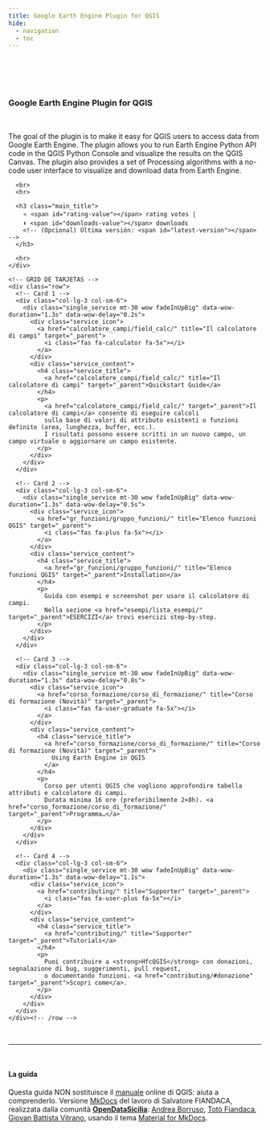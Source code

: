 ```yaml
---
title: Google Earth Engine Plugin for QGIS
hide:
  - navigation
  - toc
---
```


<style>
.md-search-result .md-typeset h1 {display:block!important; padding-top:0.65rem;}
.md-typeset .md-content__button {display:none!important;}
.md-footer__inner {display:none!important;}
.md-typeset h1, .md-typeset h2 {display:none;}
.md-typeset h5 {text-transform:none!important; color:#212529!important;}
.md-typeset h3 {font-weight:bold!important; color:#212529!important;}
</style>

<!-- CSS propios y fuentes (sug.: pásalos a extra_css en mkdocs.yml) -->
<link rel="stylesheet" href="stylesheets/qgis-plugin-earth-engine-home.css">
<link rel="stylesheet" href="https://maxcdn.bootstrapcdn.com/font-awesome/4.7.0/css/font-awesome.min.css">
<link href="https://cdnjs.cloudflare.com/ajax/libs/font-awesome/5.15.3/css/all.min.css" rel="stylesheet" type="text/css"/>

<!-- Masthead -->
<header class="masthead">
  <div class="container"></div>
</header>

<br>

<!-- SERVICES -->
<section class="page-section" id="services">
  <div class="container">
    <div class="text-center">
      <h3 class="main_title">Google Earth Engine Plugin for QGIS</h3>
      <br>
      <p class="sub_title">
        The goal of the plugin is to make it easy for QGIS users to access data from Google Earth Engine.
        The plugin allows you to run Earth Engine Python API code in the QGIS Python Console and visualize
        the results on the QGIS Canvas. The plugin also provides a set of Processing algorithms with a
        no-code user interface to visualize and download data from Earth Engine.
      </p>

      <br>
      <hr>

      <h3 class="main_title">
        ⭐ <span id="rating-value"></span> rating votes |
        ⬇️ <span id="downloads-value"></span> downloads
        <!-- (Opcional) Última versión: <span id="latest-version"></span> -->
      </h3>

      <hr>
    </div>

    <!-- GRID DE TARJETAS -->
    <div class="row">
      <!-- Card 1 -->
      <div class="col-lg-3 col-sm-6">
        <div class="single_service mt-30 wow fadeInUpBig" data-wow-duration="1.3s" data-wow-delay="0.2s">
          <div class="service_icon">
            <a href="calcolatore_campi/field_calc/" title="Il calcolatore di campi" target="_parent">
              <i class="fas fa-calculator fa-5x"></i>
            </a>
          </div>
          <div class="service_content">
            <h4 class="service_title">
              <a href="calcolatore_campi/field_calc/" title="Il calcolatore di campi" target="_parent">Quickstart Guide</a>
            </h4>
            <p>
              <a href="calcolatore_campi/field_calc/" target="_parent">Il calcolatore di campi</a> consente di eseguire calcoli
              sulla base di valori di attributo esistenti o funzioni definite (area, lunghezza, buffer, ecc.).
              I risultati possono essere scritti in un nuovo campo, un campo virtuale o aggiornare un campo esistente.
            </p>
          </div>
        </div>
      </div>

      <!-- Card 2 -->
      <div class="col-lg-3 col-sm-6">
        <div class="single_service mt-30 wow fadeInUpBig" data-wow-duration="1.3s" data-wow-delay="0.5s">
          <div class="service_icon">
            <a href="gr_funzioni/gruppo_funzioni/" title="Elenco funzioni QGIS" target="_parent">
              <i class="fas fa-plus fa-5x"></i>
            </a>
          </div>
          <div class="service_content">
            <h4 class="service_title">
              <a href="gr_funzioni/gruppo_funzioni/" title="Elenco funzioni QGIS" target="_parent">Installation</a>
            </h4>
            <p>
              Guida con esempi e screenshot per usare il calcolatore di campi.
              Nella sezione <a href="esempi/lista_esempi/" target="_parent">ESERCIZI</a> trovi esercizi step-by-step.
            </p>
          </div>
        </div>
      </div>

      <!-- Card 3 -->
      <div class="col-lg-3 col-sm-6">
        <div class="single_service mt-30 wow fadeInUpBig" data-wow-duration="1.3s" data-wow-delay="0.8s">
          <div class="service_icon">
            <a href="corso_formazione/corso_di_formazione/" title="Corso di formazione (Novità)" target="_parent">
              <i class="fas fa-user-graduate fa-5x"></i>
            </a>
          </div>
          <div class="service_content">
            <h4 class="service_title">
              <a href="corso_formazione/corso_di_formazione/" title="Corso di formazione (Novità)" target="_parent">
                Using Earth Engine in QGIS
              </a>
            </h4>
            <p>
              Corso per utenti QGIS che vogliono approfondire tabella attributi e calcolatore di campi.
              Durata minima 16 ore (preferibilmente 2×8h). <a href="corso_formazione/corso_di_formazione/" target="_parent">Programma…</a>
            </p>
          </div>
        </div>
      </div>

      <!-- Card 4 -->
      <div class="col-lg-3 col-sm-6">
        <div class="single_service mt-30 wow fadeInUpBig" data-wow-duration="1.3s" data-wow-delay="1.1s">
          <div class="service_icon">
            <a href="contributing/" title="Supporter" target="_parent">
              <i class="fas fa-user-plus fa-5x"></i>
            </a>
          </div>
          <div class="service_content">
            <h4 class="service_title">
              <a href="contributing/" title="Supporter" target="_parent">Tutorials</a>
            </h4>
            <p>
              Puoi contribuire a <strong>HfcQGIS</strong> con donazioni, segnalazione di bug, suggerimenti, pull request,
              o documentando funzioni. <a href="contributing/#donazione" target="_parent">Scopri come</a>.
            </p>
          </div>
        </div>
      </div>
    </div><!-- /row -->
  </div><!-- /container -->
</section>

<!-- LA GUIDA -->
<section class="page-section" id="guide">
  <div class="container">
    <div class="row align-items-center justify-content-center justify-content-lg-between">
      <div class="col-lg-12">
        <div class="header_hero_content mt-45">
          <br><hr><br>
          <h4 class="service_title">La guida</h4>
          <p class="wow fadeInUp" data-wow-duration="1.3s" data-wow-delay="1.1s">
            Questa guida NON sostituisce il
            <a href="https://qgis.org/it/docs/index.html#" target="_blank">manuale</a> online di QGIS: aiuta a comprenderlo.
            Versione <a href="https://squidfunk.github.io/mkdocs-material/" target="_blank">MkDocs</a> del lavoro di Salvatore FIANDACA,
            realizzata dalla comunità <a href="https://hfcqgis-md.readthedocs.io/it/latest/ods/" target="_blank"><strong>OpenDataSicilia</strong></a>:
            <a href="https://twitter.com/aborruso" target="_blank">Andrea Borruso</a>,
            <a href="https://twitter.com/totofiandaca" target="_blank">Totò Fiandaca</a>,
            <a href="https://twitter.com/gbvitrano" target="_blank">Giovan Battista Vitrano</a>,
            usando il tema <a href="https://squidfunk.github.io/mkdocs-material/" target="_blank" rel="noopener">Material for MkDocs</a>.
          </p>
        </div>
      </div>
    </div>
  </div>
</section>

<!-- JS para actualizar métricas -->
<script src="static/js/load_data.js"></script>
